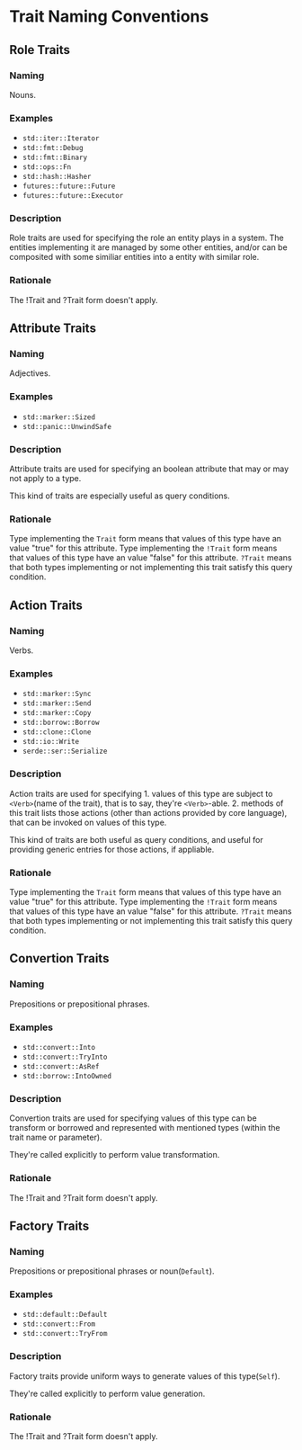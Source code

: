 # Trait Naming Conventions

## Role Traits

### Naming
Nouns.

### Examples
* `std::iter::Iterator`
* `std::fmt::Debug`
* `std::fmt::Binary`
* `std::ops::Fn`
* `std::hash::Hasher`
* `futures::future::Future`
* `futures::future::Executor`

### Description
Role traits are used for specifying the role an entity plays in a system. The entities implementing it are managed by some other entities, and/or can be composited with some similiar entities into a entity with similar role.

### Rationale
The !Trait and ?Trait form doesn't apply.


## Attribute Traits

### Naming
Adjectives.

### Examples
* `std::marker::Sized`
* `std::panic::UnwindSafe`

### Description
Attribute traits are used for specifying an boolean attribute that may or may not apply to a type.

This kind of traits are especially useful as query conditions.

### Rationale
Type implementing the `Trait` form means that values of this type have an value "true" for this attribute.
Type implementing the `!Trait` form means that values of this type have an value "false" for this attribute.
`?Trait` means that both types implementing or not implementing this trait satisfy this query condition.

## Action Traits

### Naming
Verbs.

### Examples
* `std::marker::Sync`
* `std::marker::Send`
* `std::marker::Copy`
* `std::borrow::Borrow`
* `std::clone::Clone`
* `std::io::Write`
* `serde::ser::Serialize`

### Description
Action traits are used for specifying 1. values of this type are subject to `<Verb>`(name of the trait),
that is to say, they're `<Verb>`-able. 2. methods of this trait lists those actions (other than actions 
provided by core language), that can be invoked on values of this type.

This kind of traits are both useful as query conditions, and useful for providing generic entries 
for those actions, if appliable.

### Rationale
Type implementing the `Trait` form means that values of this type have an value "true" for this attribute.
Type implementing the `!Trait` form means that values of this type have an value "false" for this attribute.
`?Trait` means that both types implementing or not implementing this trait satisfy this query condition.

## Convertion Traits

### Naming
Prepositions or prepositional phrases.

### Examples
* `std::convert::Into`
* `std::convert::TryInto`
* `std::convert::AsRef`
* `std::borrow::IntoOwned`

### Description
Convertion traits are used for specifying values of this type can be transform or borrowed and represented with
mentioned types (within the trait name or parameter).

They're called explicitly to perform value transformation.

### Rationale
The !Trait and ?Trait form doesn't apply.

## Factory Traits

### Naming
Prepositions or prepositional phrases or noun(`Default`).

### Examples
* `std::default::Default`
* `std::convert::From`
* `std::convert::TryFrom`

### Description
Factory traits provide uniform ways to generate values of this type(`Self`).

They're called explicitly to perform value generation.

### Rationale
The !Trait and ?Trait form doesn't apply.
